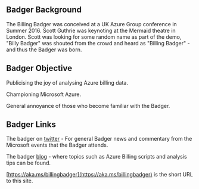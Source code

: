 ## Badger Background

The Billing Badger was conceived at a UK Azure Group conference in Summer 2016.  Scott Guthrie was keynoting at the Mermaid theatre in London.  Scott was looking for some random name as part of the demo, "Billy Badger" was shouted from the crowd and heard as "Billing Badger" - and thus the Badger was born.

## Badger Objective

Publicising the joy of analysing Azure billing data.

Championing Microsoft Azure.

General annoyance of those who become familiar with the Badger.

## Badger Links

The badger on [twitter](https://twitter.com/BillingBadger) - For general Badger news and commentary from the Microsoft events that the Badger attends.

The badger [blog](http://gordon.byers.me/) - where topics such as Azure Billing scripts and analysis tips can be found.

[https://aka.ms/billingbadger](https://aka.ms/billingbadger) is the short URL to this site.
